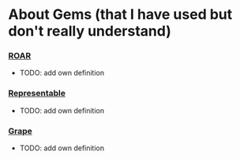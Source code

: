 # About Gems (that I have used but don't really understand)

### [ROAR](https://github.com/apotonick/roar)
- TODO: add own definition

### [Representable](https://github.com/apotonick/representable)
- TODO: add own definition

### [Grape](https://github.com/ruby-grape/grape)
- TODO: add own definition
